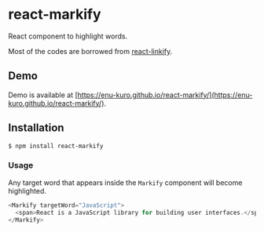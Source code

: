 # react-markify
React component to highlight words.

Most of the codes are borrowed from [react-linkify](https://github.com/tasti/react-linkify).

## Demo

Demo is available at [https://enu-kuro.github.io/react-markify/](https://enu-kuro.github.io/react-markify/).

## Installation

```
$ npm install react-markify
```

### Usage

Any target word that appears inside the `Markify` component will become highlighted.

```js
<Markify targetWord="JavaScript">
  <span>React is a JavaScript library for building user interfaces.</span>
</Markify>
```
